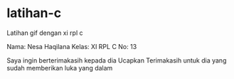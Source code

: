 # latihan-c
Latihan gif dengan xi rpl c

Nama: Nesa Haqilana
Kelas: XI RPL C
No: 13

Saya ingin berterimakasih kepada dia
Ucapkan Terimakasih untuk dia yang sudah memberikan luka yang dalam